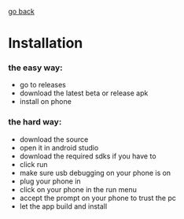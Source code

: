 [go back](index.md)

# Installation

### the easy way:
* go to releases
* download the latest beta or release apk
* install on phone

### the hard way:
* download the source
* open it in android studio
* download the required sdks if you have to
* click run
* make sure usb debugging on your phone is on
* plug your phone in
* click on your phone in the run menu
* accept the prompt on your phone to trust the pc
* let the app build and install